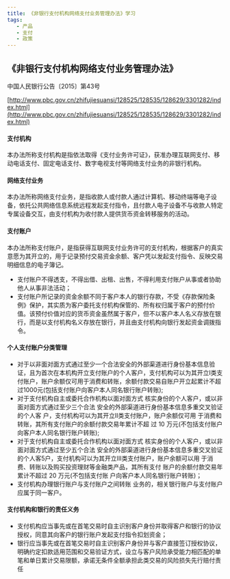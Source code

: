 ```yaml
---
title: 《非银行支付机构网络支付业务管理办法》学习
tags:
   - 产品
   - 支付
   - 政策
---
```


## 《非银行支付机构网络支付业务管理办法》
中国人民银行公告〔2015〕第43号

[http://www.pbc.gov.cn/zhifujiesuansi/128525/128535/128629/3301282/index.html](http://www.pbc.gov.cn/zhifujiesuansi/128525/128535/128629/3301282/index.html)

#### 支付机构
本办法所称支付机构是指依法取得《支付业务许可证》，获准办理互联网支付、移动电话支付、固定电话支付、数字电视支付等网络支付业务的非银行机构。

#### 网络支付业务
本办法所称网络支付业务，是指收款人或付款人通过计算机、移动终端等电子设备，依托公共网络信息系统远程发起支付指令，且付款人电子设备不与收款人特定专属设备交互，由支付机构为收付款人提供货币资金转移服务的活动。

#### 支付账户
本办法所称支付账户，是指获得互联网支付业务许可的支付机构，根据客户的真实意愿为其开立的，用于记录预付交易资金余额、客户凭以发起支付指令、反映交易明细信息的电子簿记。

* 支付账户不得透支，不得出借、出租、出售，不得利用支付账户从事或者协助他人从事非法活动；
* 支付账户所记录的资金余额不同于客户本人的银行存款，不受《存款保险条例》保护，其实质为客户委托支付机构保管的、所有权归属于客户的预付价值。该预付价值对应的货币资金虽然属于客户，但不以客户本人名义存放在银行，而是以支付机构名义存放在银行，并且由支付机构向银行发起资金调拨指令。

#### 个人支付账户分类管理
* 对于以非面对面方式通过至少一个合法安全的外部渠道进行身份基本信息验证，且为首次在本机构开立支付账户的个人客户，支付机构可以为其开立I类支付账户，账户余额仅可用于消费和转账，余额付款交易自账户开立起累计不超过1000元(包括支付账户向客户本人同名银行账户转账);
* 对于支付机构自主或委托合作机构以面对面方式 核实身份的个人客户，或以非面对面方式通过至少三个合法 安全的外部渠道进行身份基本信息多重交叉验证的个人客 户，支付机构可以为其开立II类支付账户，账户余额仅可用 于消费和转账，其所有支付账户的余额付款交易年累计不超 过 10 万元(不包括支付账户向客户本人同名银行账户转账);
* 对于支付机构自主或委托合作机构以面对面方式 核实身份的个人客户，或以非面对面方式通过至少五个合法 安全的外部渠道进行身份基本信息多重交叉验证的个人客5户，支付机构可以为其开立III类支付账户，账户余额可以用 于消费、转账以及购买投资理财等金融类产品，其所有支付 账户的余额付款交易年累计不超过 20 万元(不包括支付账 户向客户本人同名银行账户转账)；
* 支付机构办理银行账户与支付账户之间转账 业务的，相关银行账户与支付账户应属于同一客户。

#### 支付机构和银行的责任义务
* 支付机构应当事先或在首笔交易时自主识别客户身份并取得客户和银行的协议授权，同意其向客户的银行账户发起支付指令扣划资金；
* 银行应当事先或在首笔交易时自主识别客户身份并与客户直接签订授权协议，明确约定扣款适用范围和交易验证方式，设立与客户风险承受能力相匹配的单笔和单日累计交易限额，承诺无条件全额承担此类交易的风险损失先行赔付责任
